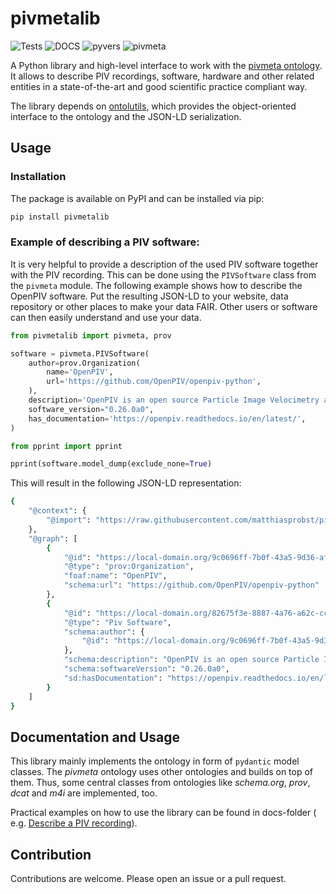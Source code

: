 # pivmetalib

![Tests](https://github.com/matthiasprobst/pivmetalib/actions/workflows/tests.yml/badge.svg)
![DOCS](https://codecov.io/gh/matthiasprobst/pivmetalib/branch/main/graph/badge.svg)
![pyvers](https://img.shields.io/badge/python-3.8%20%7C%203.9%20%7C%203.10%20%7C%203.11%20%7C%203.12-blue)
![pivmeta](https://img.shields.io/badge/pivmeta-1.0.0-orange)

A Python library and high-level interface to work with the [pivmeta ontology](https://matthiasprobst.github.io/pivmeta/). 
It allows to describe PIV recordings, software, hardware and other related entities in a state-of-the-art and good
scientific practice compliant way.

The library depends on [ontolutils](https://ontology-utils.readthedocs.io/en/latest/), which provides the 
object-oriented interface to the ontology and the JSON-LD serialization.


## Usage

### Installation

The package is available on PyPI and can be installed via pip:
```bash
pip install pivmetalib
```

### Example of describing a PIV software:
It is very helpful to provide a description of the used PIV software together with the PIV recording. This can be done
using the `PIVSoftware` class from the `pivmeta` module. The following example shows how to describe the OpenPIV 
software. Put the resulting JSON-LD to your website, data repository or other places to make your data FAIR. 
Other users or software can then easily understand and use your data.

```python
from pivmetalib import pivmeta, prov

software = pivmeta.PIVSoftware(
    author=prov.Organization(
        name='OpenPIV',
        url='https://github.com/OpenPIV/openpiv-python',
    ),
    description='OpenPIV is an open source Particle Image Velocimetry analysis software written in Python and Cython',
    software_version="0.26.0a0",
    has_documentation='https://openpiv.readthedocs.io/en/latest/',
)

from pprint import pprint

pprint(software.model_dump(exclude_none=True)
```

This will result in the following JSON-LD representation:

```bash
{
    "@context": {
        "@import": "https://raw.githubusercontent.com/matthiasprobst/pivmeta/main/pivmeta_context.jsonld"
    },
    "@graph": [
        {
            "@id": "https://local-domain.org/9c0696ff-7b0f-43a5-9d36-afca62f0f374",
            "@type": "prov:Organization",
            "foaf:name": "OpenPIV",
            "schema:url": "https://github.com/OpenPIV/openpiv-python"
        },
        {
            "@id": "https://local-domain.org/82675f3e-8887-4a76-a62c-cc1119857735",
            "@type": "Piv Software",
            "schema:author": {
                "@id": "https://local-domain.org/9c0696ff-7b0f-43a5-9d36-afca62f0f374"
            },
            "schema:description": "OpenPIV is an open source Particle Image Velocimetry analysis software written in Python and Cython",
            "schema:softwareVersion": "0.26.0a0",
            "sd:hasDocumentation": "https://openpiv.readthedocs.io/en/latest/"
        }
    ]
}
```


## Documentation and Usage

This library mainly implements the ontology in form of `pydantic` model classes. The *pivmeta* ontology uses other
ontologies and builds on top of them. Thus, some central classes from ontologies like *schema.org*, *prov*, *dcat* and
*m4i* are implemented, too.

Practical examples on how to use the library can be found in docs-folder (
e.g. [Describe a PIV recording](docs/Describe_a_PIV_recording.ipynb)).


## Contribution

Contributions are welcome. Please open an issue or a pull request.


